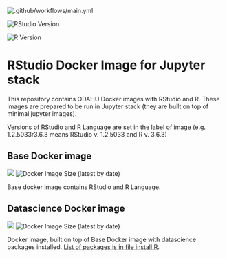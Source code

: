 ![.github/workflows/main.yml](https://github.com/odahu/odahu-rstudio/workflows/.github/workflows/main.yml/badge.svg?branch=develop&event=push&text=build)

![RStudio Version](https://img.shields.io/badge/dynamic/yaml?label=RStudio%20Version&query=%24.jobs[%22build-docker-image%22].env.RSTUDIO_VERSION&url=https%3A%2F%2Fraw.githubusercontent.com%2Fodahu%2Fodahu-rstudio%2Fdevelop%2F.github%2Fworkflows%2Fmain.yml)

![R Version](https://img.shields.io/badge/dynamic/yaml?label=R%20Version&query=%24.jobs[%22build-docker-image%22].env.R_VERSION&url=https%3A%2F%2Fraw.githubusercontent.com%2Fodahu%2Fodahu-rstudio%2Fdevelop%2F.github%2Fworkflows%2Fmain.yml)

# RStudio Docker Image for Jupyter stack

This repository contains ODAHU Docker images with RStudio and R. These images are prepared to be run in Jupyter stack (they are built on top of minimal jupyter images). 

Versions of RStudio and R Language are set in the label of image (e.g. 1.2.5033r3.6.3 means RStudio v. 1.2.5033 and R v. 3.6.3)


## Base Docker image

[![](https://images.microbadger.com/badges/version/odahu/odahu-rstudio.svg)](https://hub.docker.com/r/odahu/odahu-rstudio/tags "odahu-rstudio image version") 
![Docker Image Size (latest by date)](https://img.shields.io/docker/image-size/odahu/odahu-rstudio?sort=date)


Base docker image contains RStudio and R Language. 


## Datascience Docker image

[![](https://images.microbadger.com/badges/version/odahu/odahu-rstudio-datascience.svg)](https://hub.docker.com/r/odahu/odahu-rstudio-datascience/tags "odahu-rstudio-datascience image version") 
![Docker Image Size (latest by date)](https://img.shields.io/docker/image-size/odahu/odahu-rstudio-datascience?sort=date)


Docker image, built on top of Base Docker image with datascience packages installed. [List of packages is in file install.R](https://raw.githubusercontent.com/odahu/odahu-rstudio/develop/install.R).